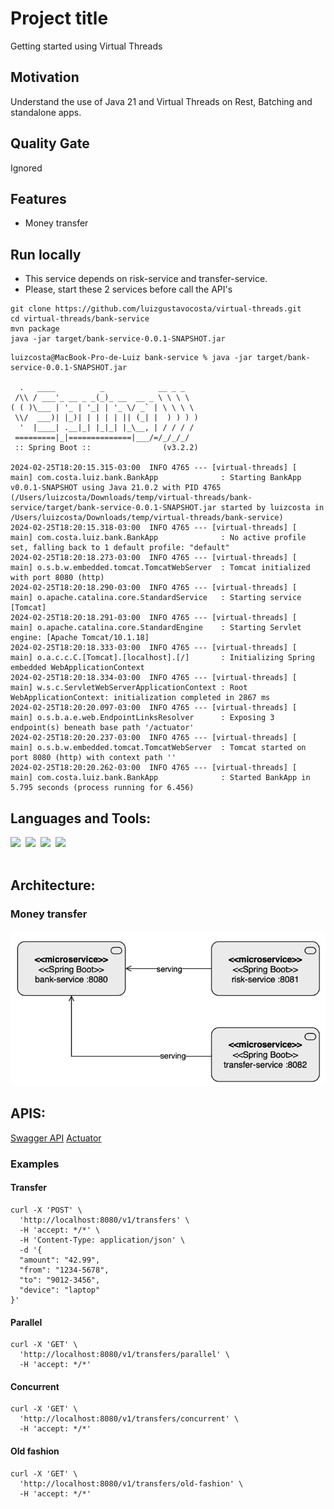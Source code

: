 # Project title
Getting started using Virtual Threads

## Motivation
Understand the use of Java 21 and Virtual Threads on Rest, Batching and standalone apps.

## Quality Gate
Ignored

## Features
- Money transfer

## Run locally
- This service depends on risk-service and transfer-service. 
- Please, start these 2 services before call the API's
 ```shell
 git clone https://github.com/luizgustavocosta/virtual-threads.git
 cd virtual-threads/bank-service
 mvn package 
 java -jar target/bank-service-0.0.1-SNAPSHOT.jar
 ```

```text
luizcosta@MacBook-Pro-de-Luiz bank-service % java -jar target/bank-service-0.0.1-SNAPSHOT.jar

  .   ____          _            __ _ _
 /\\ / ___'_ __ _ _(_)_ __  __ _ \ \ \ \
( ( )\___ | '_ | '_| | '_ \/ _` | \ \ \ \
 \\/  ___)| |_)| | | | | || (_| |  ) ) ) )
  '  |____| .__|_| |_|_| |_\__, | / / / /
 =========|_|==============|___/=/_/_/_/
 :: Spring Boot ::                (v3.2.2)

2024-02-25T18:20:15.315-03:00  INFO 4765 --- [virtual-threads] [           main] com.costa.luiz.bank.BankApp              : Starting BankApp v0.0.1-SNAPSHOT using Java 21.0.2 with PID 4765 (/Users/luizcosta/Downloads/temp/virtual-threads/bank-service/target/bank-service-0.0.1-SNAPSHOT.jar started by luizcosta in /Users/luizcosta/Downloads/temp/virtual-threads/bank-service)
2024-02-25T18:20:15.318-03:00  INFO 4765 --- [virtual-threads] [           main] com.costa.luiz.bank.BankApp              : No active profile set, falling back to 1 default profile: "default"
2024-02-25T18:20:18.273-03:00  INFO 4765 --- [virtual-threads] [           main] o.s.b.w.embedded.tomcat.TomcatWebServer  : Tomcat initialized with port 8080 (http)
2024-02-25T18:20:18.290-03:00  INFO 4765 --- [virtual-threads] [           main] o.apache.catalina.core.StandardService   : Starting service [Tomcat]
2024-02-25T18:20:18.291-03:00  INFO 4765 --- [virtual-threads] [           main] o.apache.catalina.core.StandardEngine    : Starting Servlet engine: [Apache Tomcat/10.1.18]
2024-02-25T18:20:18.333-03:00  INFO 4765 --- [virtual-threads] [           main] o.a.c.c.C.[Tomcat].[localhost].[/]       : Initializing Spring embedded WebApplicationContext
2024-02-25T18:20:18.334-03:00  INFO 4765 --- [virtual-threads] [           main] w.s.c.ServletWebServerApplicationContext : Root WebApplicationContext: initialization completed in 2867 ms
2024-02-25T18:20:20.097-03:00  INFO 4765 --- [virtual-threads] [           main] o.s.b.a.e.web.EndpointLinksResolver      : Exposing 3 endpoint(s) beneath base path '/actuator'
2024-02-25T18:20:20.237-03:00  INFO 4765 --- [virtual-threads] [           main] o.s.b.w.embedded.tomcat.TomcatWebServer  : Tomcat started on port 8080 (http) with context path ''
2024-02-25T18:20:20.262-03:00  INFO 4765 --- [virtual-threads] [           main] com.costa.luiz.bank.BankApp              : Started BankApp in 5.795 seconds (process running for 6.456)
```

## Languages and Tools:
<div>
  <img width=50px src="https://upload.wikimedia.org/wikipedia/commons/4/41/Duke_Wave.png">&nbsp;
  <img width=50px src="https://upload.wikimedia.org/wikipedia/commons/9/9c/IntelliJ_IDEA_Icon.svg">&nbsp;
  <img width=150px src="https://upload.wikimedia.org/wikipedia/commons/4/44/Spring_Framework_Logo_2018.svg">&nbsp;
  <img width=150px src="https://upload.wikimedia.org/wikipedia/commons/5/52/Apache_Maven_logo.svg">&nbsp;
</div>
</br>

## Architecture:

### Money transfer
![img.png](../resources/imgs/bank-transfer.png)

## APIS:
[Swagger API](http://localhost:8080/swagger-ui/index.html)
[Actuator](http://localhost:8080/actuator)

### Examples

#### Transfer
````shell
curl -X 'POST' \
  'http://localhost:8080/v1/transfers' \
  -H 'accept: */*' \
  -H 'Content-Type: application/json' \
  -d '{
  "amount": "42.99",
  "from": "1234-5678",
  "to": "9012-3456",
  "device": "laptop"
}'
````

#### Parallel
````shell
curl -X 'GET' \
  'http://localhost:8080/v1/transfers/parallel' \
  -H 'accept: */*'
````

#### Concurrent
````shell
curl -X 'GET' \
  'http://localhost:8080/v1/transfers/concurrent' \
  -H 'accept: */*'
````

#### Old fashion
````shell
curl -X 'GET' \
  'http://localhost:8080/v1/transfers/old-fashion' \
  -H 'accept: */*'
````

